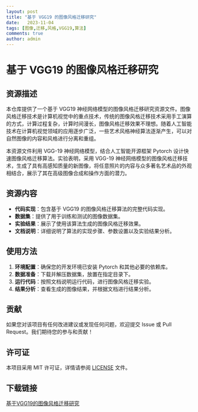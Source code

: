 ```yaml
---
layout: post
title: "基于 VGG19 的图像风格迁移研究"
date:   2023-11-04
tags: [图像,迁移,风格,VGG19,算法]
comments: true
author: admin
---
```

# 基于 VGG19 的图像风格迁移研究

## 资源描述

本仓库提供了一个基于 VGG19 神经网络模型的图像风格迁移研究资源文件。图像风格迁移技术是计算机视觉中的重点技术，传统的图像风格迁移技术采用手工演算的方式，计算过程复杂，计算时间漫长，图像风格迁移效果不理想。随着人工智能技术在计算机视觉领域的应用逐步广泛，一些艺术风格神经算法逐渐产生，可以对自然图像的内容和风格进行分离和重组。

本资源文件利用 VGG-19 神经网络模型，结合人工智能开源框架 Pytorch 设计快速图像风格迁移算法。实验表明，采用 VGG-19 神经网络模型的图像风格迁移技术，生成了具有高感知质量的新图像，将任意照片的内容与众多著名艺术品的外观相结合，展示了其在高级图像合成和操作方面的潜力。

## 资源内容

- **代码实现**：包含基于 VGG19 的图像风格迁移算法的完整代码实现。
- **数据集**：提供了用于训练和测试的图像数据集。
- **实验结果**：展示了使用该算法生成的图像风格迁移效果。
- **文档说明**：详细说明了算法的实现步骤、参数设置以及实验结果分析。

## 使用方法

1. **环境配置**：确保您的开发环境已安装 Pytorch 和其他必要的依赖库。
2. **数据准备**：下载并解压数据集，放置在指定目录下。
3. **运行代码**：按照文档说明运行代码，进行图像风格迁移实验。
4. **结果分析**：查看生成的图像结果，并根据文档进行结果分析。

## 贡献

如果您对该项目有任何改进建议或发现任何问题，欢迎提交 Issue 或 Pull Request。我们期待您的参与和贡献！

## 许可证

本项目采用 MIT 许可证，详情请参阅 [LICENSE](LICENSE) 文件。

## 下载链接

[基于VGG19的图像风格迁移研究](https://pan.quark.cn/s/e8144beefe91)